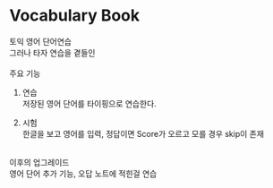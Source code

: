 # Vocabulary Book
토익 영어 단어연습<br>
    그러나 타자 연습을 곁들인
<br>
<br>
주요 기능
1. 연습<br>
    저장된 영어 단어를 타이핑으로 연습한다.

2. 시험<br>
  한글을 보고 영어를 입력, 정답이면 Score가 오르고 모를 경우 skip이 존재
<br>
이후의 업그레이드
<br>
영어 단어 추가 기능, 오답 노트에 적힌걸 연습
 

